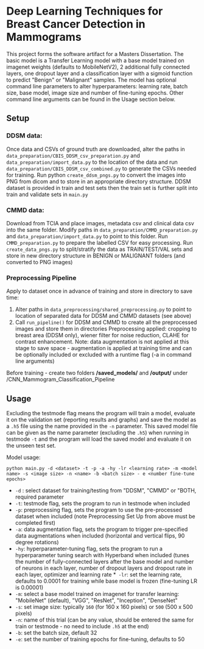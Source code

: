 # Deep Learning Techniques for Breast Cancer Detection in Mammograms 
This project forms the software artifact for a Masters Dissertation. 
The basic model is a Transfer Learning model with a base model trained on imagenet weights (defaults to MobileNetV2), 2 additional fully connected layers, one dropout layer and a classification layer with a sigmoid function to predict "Benign" or "Malignant" samples. 
The model has optional command line parameters to alter hyperparameters: learning rate, batch size, base model, image size and number of fine-tuning epochs. Other command line arguments can be found in the Usage section below. 

## Setup 
### DDSM data:
Once data and CSVs of ground truth are downloaded, alter the paths in `data_preparation/CBIS_DDSM_csv_preparation.py` and `data_preparation/import_data.py` to the location of the data and run `data_preparation/CBIS_DDSM_csv_combined.py` to generate the CSVs needed for training. 
Run python `create_ddsm_pngs.py` to convert the images into PNG from dicom and to store in an appropriate directory structure. 
DDSM dataset is provided in train and test sets then the train set is further split into train and validate sets in `main.py`

### CMMD data:
Download from TCIA and place images, metadata csv and clinical data csv into the same folder. 
Modify paths in `data_preparation/CMMD_preparation.py` and `data_preparation/import_data.py` to point to this folder. 
Run `CMMD_preparation.py` to prepare the labelled CSV for easy processing.
Run `create_data_pngs.py` to split/stratify the data as TRAIN/TEST/VAL sets and store in new directory structure in BENIGN or MALIGNANT folders (and converted to PNG images)


### Preprocessing Pipeline
Apply to dataset once in advance of training and store in directory to save time:
1. Alter paths in `data_preprocessing/shared_preprocessing.py` to point to location of separated data for DDSM and CMMD datasets (see above)
2. Call `run_pipeline()` for DDSM and CMMD to create all the preprocessed images and store them in directories
Preprocessing applied: cropping to breast area (DDSM only), wiener filter for noise reduction, CLAHE for contrast enhancement. 
Note: data augmentation is not applied at this stage to save space - augmentation is applied at training time and can be optionally included or excluded with a runtime flag (-a in command line arguments)

Before training - create two folders **/saved_models/** and **/output/** under /CNN_Mammogram_Classification_Pipeline

## Usage
Excluding the testmode flag means the program will train a model, evaluate it on the validation set (reporting results and graphs) and save the model as a `.h5` file using the name provided in the `-n` parameter. This saved model file can be given as the name parameter (excluding the `.h5`) when running in testmode `-t` and the program will load the saved model and evaluate it on the unseen test set. 

Model usage:
```
python main.py -d <dataset> -t -p -a -hy -lr <learning rate> -m <model name> -s <image size> -n <name> -b <batch size> - e <number fine-tune epochs>
```
* `-d` : select dataset for training/testing from "DDSM", "CMMD" or "BOTH, required parameter
* `-t`: testmode flag, sets the program to run in testmode when included
* `-p`: preprocessing flag, sets the program to use the pre-processed dataset when included (note Preprocessing Set Up from above must be completed first)
* `-a`: data augmentation flag, sets the program to trigger pre-specified data augmentations when included (horizontal and vertical flips, 90 degree rotations)
* `-hy`: hyperparameter-tuning flag, sets the program to run a hyperparameter tuning search with Hyperband when included (tunes the number of fully-connected layers after the base model and number of neurons in each layer, number of dropout layers and dropout rate in each layer, optimizer and learning rate
*` -lr`: set the learning rate, defaults to 0.0001 for training while base model is frozen (fine-tuning LR is 0.00001)
* `-m`: select a base model trained on imagenet for transfer learning: "MobileNet" (default), "VGG", "ResNet", "Inception", "DenseNet"
* `-s`: set image size: typically `160` (for 160 x 160 pixels) or `500` (500 x 500 pixels)
* `-n`: name of this trial (can be any value, should be entered the same for train or testmode - no need to include `.h5` at the end)
* `-b`: set the batch size, default 32
* `-e`: set the number of training epochs for fine-tuning, defaults to 50

